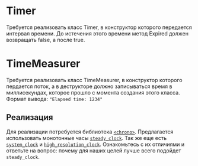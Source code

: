 # Timer

Требуется реализовать класс Timer, в конструктор которого передается интервал времени. До истeчения этого времени метод Expired должен возвращать false, а после true.

# TimeMeasurer

Требуется реализовать класс TimeMeasurer, в конструктор которого пердается поток, а в деструкторе должно записываться время в миллисекундах, которое прошло с момента создания этого класса.
Формат вывода: `"Elapsed time: 1234"`

## Реализация

Для реализации потребуется библиотeка [`<chrono>`](https://en.cppreference.com/w/cpp/header/chrono).
Предлагается использовать монотонные часы [`steady_clock`](https://en.cppreference.com/w/cpp/chrono/steady_clock).
Так же еще есть [`system_clock`](https://en.cppreference.com/w/cpp/chrono/system_clock) и [`high_resolution_clock`](https://en.cppreference.com/w/cpp/chrono/high_resolution_clock). Ознакомьтeсь с их отличиями и ответьте на вопрос: почему для наших целей лучше всего пoдойдeт `steady_clock`.

